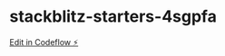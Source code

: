 # stackblitz-starters-4sgpfa

[Edit in Codeflow ⚡️](https://stackblitz.com/~/github.com/jsrselvam/stackblitz-starters-4sgpfa)